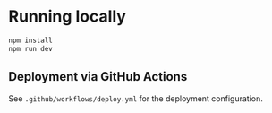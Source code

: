 # Running locally

```bash
npm install
npm run dev
```

## Deployment via GitHub Actions

See `.github/workflows/deploy.yml` for the deployment configuration.